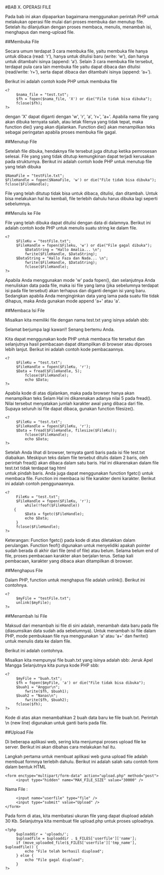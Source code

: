 #BAB X. OPERASI FILE

Pada bab ini akan dipaparkan bagaimana menggunakan perintah PHP untuk melakukan operasi
file mulai dari proses membuka dan menutup file. Setelah itu dilanjutkan dengan proses
membaca, menulis, menambah isi, menghapus dan meng-upload file.

##Membuka File

Secara umum terdapat 3 cara membuka file, yaitu membuka file hanya untuk dibaca (read: ‘r’),
hanya untuk ditulisi baru (write: ‘w’), dan hanya untuk ditambahi isinya (append: ‘a’). Selain 3 cara
membuka file tersebut, terdapat pula cara lain membuka file yaitu dapat dibaca dan ditulisi
(read/write: ‘r+’), serta dapat dibaca dan ditambahi isinya (append: ‘a+’).

Berikut ini adalah contoh kode PHP untuk membuka file

```
<?
	 $nama_file = "test.txt";
	 $fh = fopen($nama_file, 'X') or die("File tidak bisa dibuka");
	 fclose($fh);
?>
```

dengan 'X' dapat diganti dengan 'w', 'r', 'a', 'r+', 'a+'.
Apabila nama file yang akan dibuka ternyata salah, atau letak filenya yang tidak tepat, maka
function die() yang akan dijalankan. Function die() akan menampilkan teks sebagai
peringatan apabila proses membuka file gagal.

##Menutup File

Setelah file dibuka, hendaknya file tersebut juga ditutup ketika pemrosesan selesai. File yang
yang tidak ditutup kemungkinan dapat terjadi kerusakan pada strukturnya. Berikut ini adalah
contoh kode PHP untuk menutup file yang telah dibuka

```
$NamaFile = "testFile.txt";
$FileHandle = fopen($NamaFile, 'w') or die("File tidak bisa dibuka");
fclose($FileHandle);
```

File yang telah ditutup tidak bisa untuk dibaca, ditulisi, dan ditambah. Untuk bisa melakukan hal
itu kembali, file terlebih dahulu harus dibuka lagi seperti sebelumnya.

##Menulis ke File

File yang telah dibuka dapat ditulisi dengan data di dalamnya. Berikut ini adalah contoh kode
PHP untuk menulis suatu string ke dalam file.

```
<?
	 $FileKu = "testFile.txt";
	 $FileHandle = fopen($Fileku, 'w') or die("File gagal dibuka");
		 $DataString = "Hallo Amalia... \n";
		 fwrite($FileHandle, $DataString);
	 $DataString = "Hallo Faza dan Nada... \n";
		 fwrite($FileHandle, $DataString);
		 fclose($FileHandle);
?>
```

Apabila Anda menggunakan mode 'w' pada fopen(), dan selanjutnya Anda menuliskan data
pada file, maka isi file yang lama (jika sebelumnya terdapat isi pada file tersebut) akan terhapus
dan diganti dengan isi yang baru. Sedangkan apabila Anda menginginkan data yang lama pada
suatu file tidak dihapus, maka Anda gunakan mode append 'a+' atau 'a'.

##Membaca Isi File

Misalkan kita memiliki file dengan nama test.txt yang isinya adalah sbb:

Selamat berjumpa lagi kawan!!
Senang bertemu Anda.

Kita dapat menggunakan kode PHP untuk membaca file tersebut dan selanjutnya hasil
pembacaan dapat ditampilkan di browser atau diproses lebih lanjut. Berikut ini adalah contoh
kode pembacaannya.

```
<?
	 $FileKu = "test.txt";
	 $FileHandle = fopen($FileKu, 'r');
	 $Data = fread($FileHandle, 5);
		 fclose($FileHandle);
		 echo $Data;
?>
```

Apabila kode di atas dijalankan, maka pada browser hanya akan menampilkan teks Selam
Hal ini dikarenakan adanya nilai 5 pada fread(). Nilai tersebut menyatakan jumlah karakter
awal yang dibaca dari file. Supaya seluruh isi file dapat dibaca, gunakan function filesize().

```
<?
	 $FileKu = "test.txt";
	 $FileHandle = fopen($FileKu, 'r');
	 $Data = fread($FileHandle, filesize($FileKu));
		 fclose($FileHandle);
		 echo $Data;
?>
```

Setelah Anda lihat di browser, ternyata ganti baris pada isi file test.txt diabaikan. Meskipun teks
dalam file tersebut ditulis dalam 2 baris, oleh perintah fread() akan dibaca dalam satu baris.
Hal ini dikarenakan dalam file test.txt tidak terdapat tag html <br> untuk pindah baris.
Anda juga dapat menggunakan function fgetc() untuk membaca file. Function ini membaca isi
file karakter demi karakter. Berikut ini adalah contoh penggunaannya.

```
<?
	 FileKu = "test.txt";
	 $FileHandle = fopen($FileKu, 'r');
		 while(!feof($FileHandle))
	{
		 $Data = fgetc($FileHandle);
		 echo $Data;
	 }
	 fclose($FileHandle);
?>
```

Keterangan:
Function fgetc() pada kode di atas diletakkan dalam perulangan. Function feof() digunakan
untuk menyelidiki apakah pointer sudah berada di akhir dari file (end of file) atau belum. Selama
belum end of file, proses pembacaan karakter akan berjalan terus. Setiap kali pembacaan,
karakter yang dibaca akan ditampilkan di browser.

##Menghapus File

Dalam PHP, function untuk menghapus file adalah unlink(). Berikut ini contohnya.

```
<?
	 $myFile = "testFile.txt";
	 unlink($myFile);
?>
```

##Menambah Isi File

Maksud dari menambah isi file di sini adalah, menambah data baru pada file (diasumsikan data
sudah ada sebelumnya). Untuk menambah isi file dalam PHP, mode pembukaan file nya
menggunakan 'a' atau 'a+' dan fwrite() untuk menulis data ke dalam file. 

Berikut ini adalah contohnya.

Misalkan kita mempunyai file buah.txt yang isinya adalah sbb:
Jeruk
Apel
Mangga
Selanjutnya kita punya kode PHP sbb:

```
<?
	 $myFile = "buah.txt";
	 $fh = fopen($myFile, 'a') or die("File tidak bisa dibuka");
	 $buah1 = "Anggur\n";
		 fwrite($fh, $buah1);
	 $buah2 = "Nanas\n";
		 fwrite($fh, $buah2);
	 fclose($fh);
?>
```

Kode di atas akan menambahkan 2 buah data baru ke file buah.txt. Perintah \n (new line)
digunakan untuk ganti baris pada file.

##Upload File

Di beberapa aplikasi web, sering kita menjumpai proses upload file ke server. Berikut ini akan
dibahas cara melakukan hal itu.

Langkah pertama untuk membuat aplikasi web guna upload file adalah membuat formnya terlebih
dahulu. Berikut ini adalah salah satu contoh form dalam bentuk HTML

```
<form enctype="multipart/form-data" action="upload.php" method="post">
	 <input type="hidden" name="MAX_FILE_SIZE" value="30000" />
```

Nama File : 

```
	 <input name="userfile" type="file" />
	 <input type="submit" value="Upload" />
</form>
```

Pada form di atas, kita membatasi ukuran file yang dapat diupload adalah 30 Kb.
Selanjutnya kita membuat file upload.php untuk proses uploadnya.

```
<?php
	 $uploaddir = 'uploads/';
	 $uploadfile = $uploaddir . $_FILES['userfile']['name'];
	 if (move_uploaded_file($_FILES['userfile']['tmp_name'], $uploadfile)) {
		 echo "File telah berhasil diupload";
	 } else {
		 echo "File gagal diupload";
	 }
?>
```

